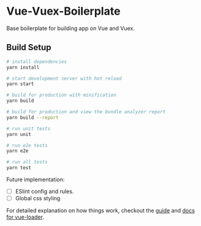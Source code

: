 # Vue-Vuex-Boilerplate

Base boilerplate for building app on Vue and Vuex.

## Build Setup

``` bash
# install dependencies
yarn install

# start development server with hot reload
yarn start

# build for production with minification
yarn build

# build for production and view the bundle analyzer report
yarn build --report

# run unit tests
yarn unit

# run e2e tests
yarn e2e

# run all tests
yarn test
```

Future implementation:

- [ ] ESlint config and rules.
- [ ] Global css styling

For detailed explanation on how things work, checkout the [guide](http://vuejs-templates.github.io/webpack/) and [docs for vue-loader](http://vuejs.github.io/vue-loader).
